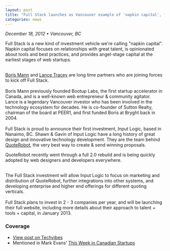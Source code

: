 ```yaml
---
layout: post
title: "Full Stack launches as Vancouver example of 'napkin capital', funds QuoteRobot team"
categories: news
---
```

_December 18, 2012 • Vancouver, BC_


<div><p class="lead">Full Stack is a new kind of investment vehicle we're calling "napkin capital". Napkin capital focuses on relationships with great talent, is opinionated about tools and best practices, and provides angel-stage capital at the earliest stages of web startups.</p></div>
<div>
<br> 
</div>
<div>
<a href="http://angel.co/borismann">Boris Mann</a> and <a href="https://angel.co/elty-1">Lance Tracey</a> are long time partners who are joining forces to kick off Full Stack.
</div>
<div>
<br> 
</div>
<div>Boris Mann previously founded Bootup Labs, the first startup accelerator in Canada, and is a well-known web entrepreneur &amp; community agitator. Lance is a legendary Vancouver investor who has been involved in the technology ecosystem for decades. He is co-founder of Sutton Realty, chairman of the board at PEER1, and first funded Boris at Bryght back in 2004.</div>
<div>
<br> 
</div>
<div>Full Stack is proud to announce their first investment, Input Logic, based in Nanaimo, BC. Shawn &amp; Gavin of Input Logic have a long history of great design and innovative technology development. They are the team behind <a href="https://angel.co/quoterobot">QuoteRobot</a>, the very best way to create &amp; send winning proposals.

QuoteRobot recently went through a full 2.0 rebuild and is being quickly adopted by web designers and developers everywhere.</div>
<div>
<br> 
</div>
<div>The Full Stack investment will allow Input Logic to focus on marketing and distribution of QuoteRobot, further integrations into other systems, and developing enterprise and higher end offerings for different quoting verticals.</div>
<div>
<br> 
</div>
<div>Full Stack plans to invest in 2 - 3 companies per year, and will be launching their full website, including more details about their approach to talent + tools + capital, in January 2013.</div>

### Coverage
<ul>
<li><a href="http://www.techvibes.com/blog/napkin-capital-full-stack-2012-12-18">View post on Techvibes</a></li>
<li>Mentioned in Mark Evans' <a href="http://us2.campaign-archive1.com/?u=24393bb878c6ebb7cb77f5532&id=0602b1d756">This Week in Canadian Startups</a></li>
</ul>
